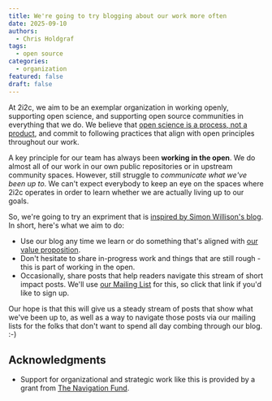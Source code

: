 ```yaml
---
title: We're going to try blogging about our work more often
date: 2025-09-10
authors:
  - Chris Holdgraf
tags:
  - open source
categories:
  - organization
featured: false
draft: false
---
```


At 2i2c, we aim to be an exemplar organization in working openly, supporting open science, and supporting open source communities in everything that we do.
We believe that [open science is a process, not a product](../../../open-practices/), and commit to following practices that align with open principles throughout our work.

A key principle for our team has always been **working in the open**.
We do almost all of our work in our own public repositories or in upstream community spaces.
However, still struggle to _communicate what we've been up to_.
We can't expect everybody to keep an eye on the spaces where 2i2c operates in order to learn whether we are actually living up to our goals.

So, we're going to try an expriment that is [inspired by Simon Willison's blog](https://simonwillison.net/). In short, here's what we aim to do:

- Use our blog any time we learn or do something that's aligned with [our value proposition](https://compass.2i2c.org/organization/value-proposition).
- Don't hesitate to share in-progress work and things that are still rough - this is part of working in the open.
- Occasionally, share posts that help readers navigate this stream of short impact posts. We'll use [our Mailing List](../../../mailing-list/) for this, so click that link if you'd like to sign up.

Our hope is that this will give us a steady stream of posts that show what we've been up to, as well as a way to navigate those posts via our mailing lists for the folks that don't want to spend all day combing through our blog. :-)

## Acknowledgments

- Support for organizational and strategic work like this is provided by a grant from [The Navigation Fund](../../../collaborators/navigation/).
